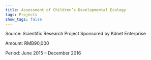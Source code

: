 ```yaml
---
title: Assessment of Children’s Developmental Ecology
tags: Projects
show_tags: false
---
```


Source: Scientific Research Project Sponsored by Kdnet Enterprise

<!--more-->

Amount: RMB90,000

Period: June 2015 – December 2016
